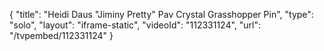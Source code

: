 {
    "title": "Heidi Daus \"Jiminy Pretty\" Pav Crystal Grasshopper Pin",
    "type": "solo",
    "layout": "iframe-static",
    "videoId": "112331124",
    "url": "\/tvpembed\/112331124"
}